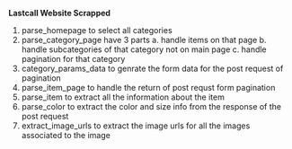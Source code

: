 **Lastcall Website Scrapped**

1. parse_homepage to select all categories
2. parse_category_page have 3 parts
   a. handle items on that page
   b. handle subcategories of that category not on main page
   c. handle pagination for that category
3. category_params_data to genrate the form data for the post request of pagination
4. parse_item_page to handle the return of post requst form pagination
5. parse_item to extract all the information about the item
6. parse_color to extract the color and size info from the response of the post request
7. extract_image_urls to extract the image urls for all the images associated to the image

